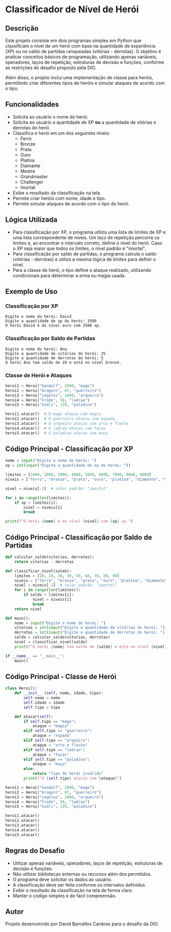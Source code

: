 # Classificador de Nível de Herói

## Descrição

Este projeto consiste em dois programas simples em Python que classificam o nível de um herói com base na quantidade de experiência (XP) ou no saldo de partidas ranqueadas (vitórias - derrotas). O objetivo é praticar conceitos básicos de programação, utilizando apenas variáveis, operadores, laços de repetição, estruturas de decisão e funções, conforme as restrições do desafio proposto pela DIO.

Além disso, o projeto inclui uma implementação de classe para heróis, permitindo criar diferentes tipos de heróis e simular ataques de acordo com o tipo.

## Funcionalidades

- Solicita ao usuário o nome do herói.
- Solicita ao usuário a quantidade de XP **ou** a quantidade de vitórias e derrotas do herói.
- Classifica o herói em um dos seguintes níveis:
  - Ferro
  - Bronze
  - Prata
  - Ouro
  - Platina
  - Diamante
  - Mestre
  - Grandmaster
  - Challenger
  - Imortal
- Exibe o resultado da classificação na tela.
- Permite criar heróis com nome, idade e tipo.
- Permite simular ataques de acordo com o tipo do herói.

## Lógica Utilizada

- Para classificação por XP, o programa utiliza uma lista de limites de XP e uma lista correspondente de níveis. Um laço de repetição percorre os limites e, ao encontrar o intervalo correto, define o nível do herói. Caso o XP seja maior que todos os limites, o nível padrão é "imortal".
- Para classificação por saldo de partidas, o programa calcula o saldo (vitórias - derrotas) e utiliza a mesma lógica de limites para definir o nível.
- Para a classe de herói, o tipo define o ataque realizado, utilizando condicionais para determinar a arma ou magia usada.

## Exemplo de Uso

### Classificação por XP

```
Digite o nome do herói: David
Digite a quantidade de xp do herói: 3500
O herói David é do nível ouro com 3500 xp.
```

### Classificação por Saldo de Partidas

```
Digite o nome do herói: Ana
Digite a quantidade de vitórias do herói: 25
Digite a quantidade de derrotas do herói: 5
O herói Ana tem saldo de 20 e está no nível bronze.
```

### Classe de Herói e Ataques

```python
heroi1 = Heroi("Gandalf", 2000, "mago")
heroi2 = Heroi("Aragorn", 87, "guerreiro")
heroi3 = Heroi("Legolas", 1000, "arqueiro")
heroi4 = Heroi("Frodo", 50, "ladrao")
heroi5 = Heroi("Gimli", 139, "paladino")

heroi1.atacar()  # O mago atacou com magia
heroi2.atacar()  # O guerreiro atacou com espada
heroi3.atacar()  # O arqueiro atacou com arco e flecha
heroi4.atacar()  # O ladrao atacou com facas
heroi5.atacar()  # O paladino atacou com maça
```

## Código Principal - Classificação por XP

```python
nome = input("Digite o nome do herói: ")
xp = int(input("Digite a quantidade de xp do herói: "))

limites = [1000, 2000, 3000, 4000, 5000, 6000, 7000, 8000, 9000]
niveis = ["ferro", "bronze", "prata", "ouro", "platina", "diamante", "mestre", "grandmaster", "challenger", "imortal"]

nivel = niveis[-1]  # valor padrão: "imortal"

for i in range(len(limites)):
    if xp < limites[i]:
        nivel = niveis[i]
        break

print(f"O herói {nome} é do nível {nivel} com {xp} xp.")
```

## Código Principal - Classificação por Saldo de Partidas

```python
def calcular_saldo(vitorias, derrotas):
    return vitorias - derrotas

def classificar_nivel(saldo):
    limites = [10, 20, 30, 40, 50, 60, 70, 80, 90]
    niveis = ["ferro", "bronze", "prata", "ouro", "platina", "diamante", "mestre", "grandmaster", "challenger", "imortal"]
    nivel = niveis[-1]  # valor padrão: "imortal"
    for i in range(len(limites)):
        if saldo < limites[i]:
            nivel = niveis[i]
            break
    return nivel

def main():
    nome = input("Digite o nome do herói: ")
    vitorias = int(input("Digite a quantidade de vitórias do herói: "))
    derrotas = int(input("Digite a quantidade de derrotas do herói: "))
    saldo = calcular_saldo(vitorias, derrotas)
    nivel = classificar_nivel(saldo)
    print(f"O herói {nome} tem saldo de {saldo} e está no nível {nivel}.")

if __name__ == "__main__":
    main()
```

## Código Principal - Classe de Herói

```python
class Heroi():
    def __init__ (self, nome, idade, tipo):
        self.nome = nome
        self.idade = idade
        self.tipo = tipo

    def atacar(self):
        if self.tipo == "mago":
            ataque = "magia"
        elif self.tipo == "guerreiro":
            ataque = "espada"
        elif self.tipo == "arqueiro":
            ataque = "arco e flecha"
        elif self.tipo == "ladrao":
            ataque = "facas"
        elif self.tipo == "paladino":
            ataque = "maça"
        else:
            return "Tipo de herói inválido"
        print(f"O {self.tipo} atacou com {ataque}")

heroi1 = Heroi("Gandalf", 2000, "mago")
heroi2 = Heroi("Aragorn", 87, "guerreiro")
heroi3 = Heroi("Legolas", 1000, "arqueiro")
heroi4 = Heroi("Frodo", 50, "ladrao")
heroi5 = Heroi("Gimli", 139, "paladino")

heroi1.atacar()
heroi2.atacar()
heroi3.atacar()
heroi4.atacar()
heroi5.atacar()
```

## Regras do Desafio

- Utilizar apenas variáveis, operadores, laços de repetição, estruturas de decisão e funções.
- Não utilizar bibliotecas externas ou recursos além dos permitidos.
- O programa deve solicitar os dados ao usuário.
- A classificação deve ser feita conforme os intervalos definidos.
- Exibir o resultado da classificação na tela de forma clara.
- Manter o código simples e de fácil compreensão.

## Autor

Projeto desenvolvido por David Barcellos Cardoso para o desafio da DIO.